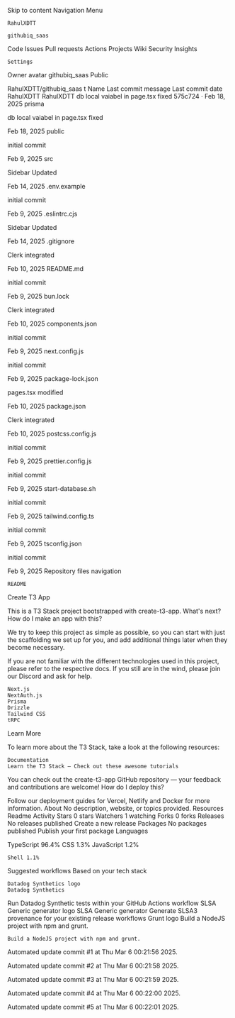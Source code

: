 Skip to content
Navigation Menu

    RahulXDTT

    githubiq_saas

Code
Issues
Pull requests
Actions
Projects
Wiki
Security
Insights

    Settings

Owner avatar
githubiq_saas
Public

RahulXDTT/githubiq_saas
t
Name	Last commit message
	Last commit date
RahulXDTT
RahulXDTT
db local vaiabel in page.tsx fixed
575c724
 · 
Feb 18, 2025
prisma
    
db local vaiabel in page.tsx fixed
    
Feb 18, 2025
public
    
initial commit
    
Feb 9, 2025
src
    
Sidebar Updated
    
Feb 14, 2025
.env.example
    
initial commit
    
Feb 9, 2025
.eslintrc.cjs
    
Sidebar Updated
    
Feb 14, 2025
.gitignore
    
Clerk integrated
    
Feb 10, 2025
README.md
    
initial commit
    
Feb 9, 2025
bun.lock
    
Clerk integrated
    
Feb 10, 2025
components.json
    
initial commit
    
Feb 9, 2025
next.config.js
    
initial commit
    
Feb 9, 2025
package-lock.json
    
pages.tsx modified
    
Feb 10, 2025
package.json
    
Clerk integrated
    
Feb 10, 2025
postcss.config.js
    
initial commit
    
Feb 9, 2025
prettier.config.js
    
initial commit
    
Feb 9, 2025
start-database.sh
    
initial commit
    
Feb 9, 2025
tailwind.config.ts
    
initial commit
    
Feb 9, 2025
tsconfig.json
    
initial commit
    
Feb 9, 2025
Repository files navigation

    README

Create T3 App

This is a T3 Stack project bootstrapped with create-t3-app.
What's next? How do I make an app with this?

We try to keep this project as simple as possible, so you can start with just the scaffolding we set up for you, and add additional things later when they become necessary.

If you are not familiar with the different technologies used in this project, please refer to the respective docs. If you still are in the wind, please join our Discord and ask for help.

    Next.js
    NextAuth.js
    Prisma
    Drizzle
    Tailwind CSS
    tRPC

Learn More

To learn more about the T3 Stack, take a look at the following resources:

    Documentation
    Learn the T3 Stack — Check out these awesome tutorials

You can check out the create-t3-app GitHub repository — your feedback and contributions are welcome!
How do I deploy this?

Follow our deployment guides for Vercel, Netlify and Docker for more information.
About
No description, website, or topics provided.
Resources
Readme
Activity
Stars
0 stars
Watchers
1 watching
Forks
0 forks
Releases
No releases published
Create a new release
Packages
No packages published
Publish your first package
Languages

TypeScript 96.4%
CSS 1.3%
JavaScript 1.2%

    Shell 1.1% 

Suggested workflows
Based on your tech stack

    Datadog Synthetics logo
    Datadog Synthetics

Run Datadog Synthetic tests within your GitHub Actions workflow
SLSA Generic generator logo
SLSA Generic generator
Generate SLSA3 provenance for your existing release workflows
Grunt logo
Build a NodeJS project with npm and grunt.

    Build a NodeJS project with npm and grunt.


Automated update commit #1 at Thu Mar  6 00:21:56 2025.

Automated update commit #2 at Thu Mar  6 00:21:58 2025.

Automated update commit #3 at Thu Mar  6 00:21:59 2025.

Automated update commit #4 at Thu Mar  6 00:22:00 2025.

Automated update commit #5 at Thu Mar  6 00:22:01 2025.